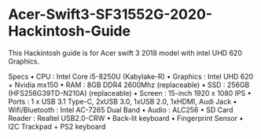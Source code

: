 # Acer-Swift3-SF31552G-2020-Hackintosh-Guide
This Hackintosh guide is for Acer swift 3 2018 model with intel UHD 620 Graphics.

Specs
• CPU : Intel Core i5-8250U (Kabylake-R)
• Graphics : Intel UHD 620 + Nvidia mx150
• RAM : 8GB DDR4 2600Mhz (replaceable)
• SSD : 256GB (HFS256G39TD-N210A) (replaceable)
• Screen : 15-inch 1920 x 1080 IPS
• Ports : 1 x USB 3.1 Type-C, 2xUSB 3.0, 1xUSB 2.0, 1xHDMI, Audi Jack
• Wifi/Bluetooth : Intel AC-7265 Dual Band
• Audio : ALC256
• SD Card Reader : Realtel USB2.0-CRW
• Back-lit keyboard
• Fingerprint Sensor
• I2C Trackpad + PS2 keyboard

